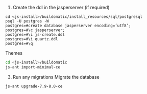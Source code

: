 1. Create the ddl in the jasperserver (if required)
```
cd <js-install>/buildomatic/install_resources/sql/postgresql
psql -U postgres -W
postgres=#create database jasperserver encoding=’utf8’;
postgres=#\c jasperserver;
postgres=#\i js-create.ddl
postgres=#\i quartz.ddl
postgres=#\q
```

Themes 
```bash
cd <js-install>/buildomatic
js‑ant import-minimal-ce
```

3. Run any migrations
Migrate the database 
```
js-ant upgrade-7.9-8.0-ce
```
